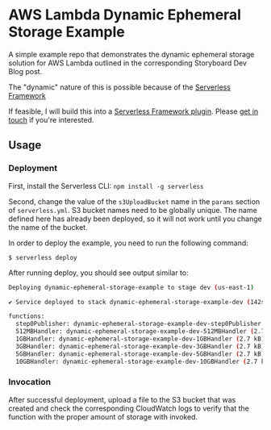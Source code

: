 <!--
title: 'lambda-dynamic-ephemeral-storage-example'
description: 'A simple example repo that demonstrates the dynamic ephemeral storage solution for AWS Lambda outlined in the corresponding Storyboard Dev Blog post.'
layout: Doc
framework: v3
platform: AWS
language: nodeJS
priority: 1
authorLink: 'https://github.com/r-token'
authorName: 'Ryan Token'
-->


# AWS Lambda Dynamic Ephemeral Storage Example

A simple example repo that demonstrates the dynamic ephemeral storage solution for AWS Lambda outlined in the corresponding Storyboard Dev Blog post.

The "dynamic" nature of this is possible because of the [Serverless Framework](https://www.serverless.com/)

If feasible, I will build this into a [Serverless Framework plugin](https://www.serverless.com/plugins). Please [get in touch](mailto:ryan@storyboard.fm) if you're interested.

## Usage

### Deployment

First, install the Serverless CLI: `npm install -g serverless`

Second, change the value of the `s3UploadBucket` name in the `params` section of `serverless.yml`. S3 bucket names need to be globally unique. The name defined here has already been deployed, so it will not work until you change the name of the bucket.

In order to deploy the example, you need to run the following command:

```
$ serverless deploy
```

After running deploy, you should see output similar to:

```bash
Deploying dynamic-ephemeral-storage-example to stage dev (us-east-1)

✔ Service deployed to stack dynamic-ephemeral-storage-example-dev (142s)

functions:
  step0Publisher: dynamic-ephemeral-storage-example-dev-step0Publisher (2.7 kB)
  512MBHandler: dynamic-ephemeral-storage-example-dev-512MBHandler (2.7 kB)
  1GBHandler: dynamic-ephemeral-storage-example-dev-1GBHandler (2.7 kB)
  3GBHandler: dynamic-ephemeral-storage-example-dev-3GBHandler (2.7 kB)
  5GBHandler: dynamic-ephemeral-storage-example-dev-5GBHandler (2.7 kB)
  10GBHandler: dynamic-ephemeral-storage-example-dev-10GBHandler (2.7 kB)
```

### Invocation

After successful deployment, upload a file to the S3 bucket that was created and check the corresponding CloudWatch logs to verify that the function with the proper amount of storage with invoked.
